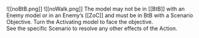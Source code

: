 ![[noBtB.png]] ![[noWalk.png]] The model may not be in [[BtB]] with an Enemy model or in an Enemy’s [[ZoC]] and must be in BtB with a Scenario Objective. Turn the Activating model to face the objective.  
See the specific Scenario to resolve any other effects of the Action.